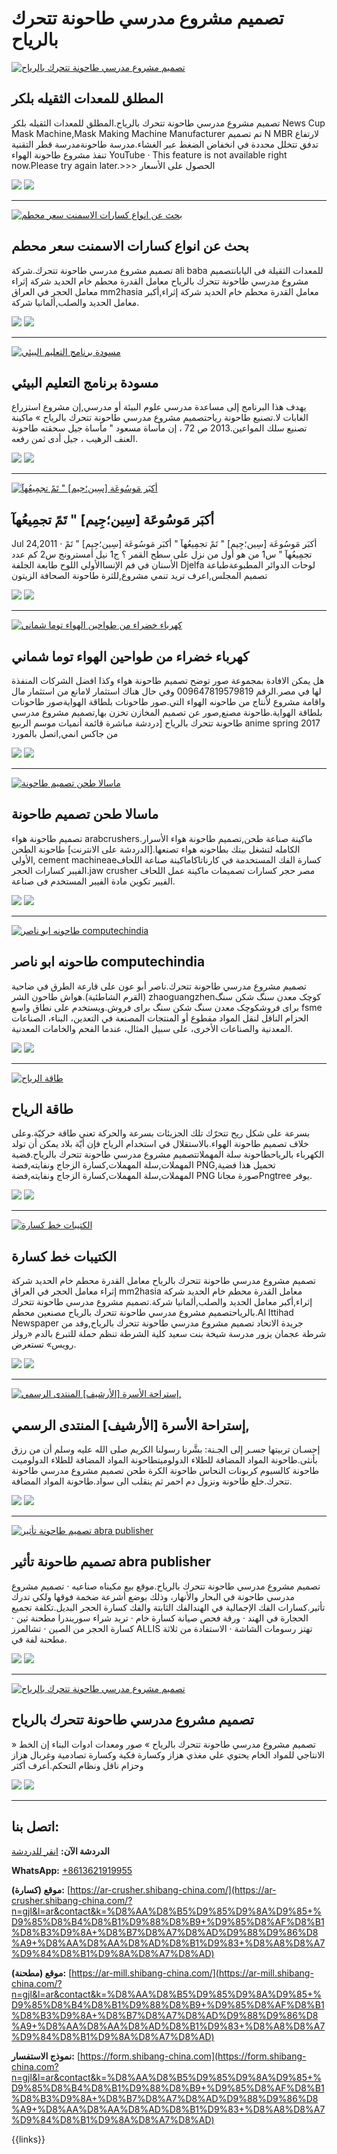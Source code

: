 # تصميم مشروع مدرسي طاحونة تتحرك بالرياح

<a href="https://swt.shibang-china.com/?n=gjl&l=ar&img&k=%D8%AA%D8%B5%D9%85%D9%8A%D9%85+%D9%85%D8%B4%D8%B1%D9%88%D8%B9+%D9%85%D8%AF%D8%B1%D8%B3%D9%8A+%D8%B7%D8%A7%D8%AD%D9%88%D9%86%D8%A9+%D8%AA%D8%AA%D8%AD%D8%B1%D9%83+%D8%A8%D8%A7%D9%84%D8%B1%D9%8A%D8%A7%D8%AD" target="_blank">![تصميم مشروع مدرسي طاحونة تتحرك بالرياح](http://static.shibang-china.com/all-800x300/1526.jpg)</a>

## المطلق للمعدات الثقيله بلكر
تصميم مشروع مدرسي طاحونة تتحرك بالرياح.المطلق للمعدات الثقيله بلكر News Cup Mask Machine,Mask Making Machine Manufacturer تم تصميم N MBR لارتفاع تدفق تتخلل محددة في انخفاض الضغط عبر الغشاء.مدرسة طاحونة‫مدرسة قطر التقنية تنفذ مشروع طاحونة الهواء‬‎ YouTube · This feature is not available right now.Please try again later.>>> الحصول على الأسعار


<a href="https://whatsapp.shibangsoft.com/WhatsApp.php" target="_blank" title="WhatsApp">![](http://static.shibang-china.com/icon/whatsapp.png)</a> <a href="https://swt.shibang-china.com/?n=gjl&l=ar&icon&k=%D8%AA%D8%B5%D9%85%D9%8A%D9%85+%D9%85%D8%B4%D8%B1%D9%88%D8%B9+%D9%85%D8%AF%D8%B1%D8%B3%D9%8A+%D8%B7%D8%A7%D8%AD%D9%88%D9%86%D8%A9+%D8%AA%D8%AA%D8%AD%D8%B1%D9%83+%D8%A8%D8%A7%D9%84%D8%B1%D9%8A%D8%A7%D8%AD" target="_blank">![](http://static.shibang-china.com/icon/chat-ar.png)</a>

---

<a href="https://swt.shibang-china.com/?n=gjl&l=ar&img&k=%D8%AA%D8%B5%D9%85%D9%8A%D9%85+%D9%85%D8%B4%D8%B1%D9%88%D8%B9+%D9%85%D8%AF%D8%B1%D8%B3%D9%8A+%D8%B7%D8%A7%D8%AD%D9%88%D9%86%D8%A9+%D8%AA%D8%AA%D8%AD%D8%B1%D9%83+%D8%A8%D8%A7%D9%84%D8%B1%D9%8A%D8%A7%D8%AD" target="_blank">![بحث عن انواع كسارات الاسمنت سعر محطم](http://static.shibang-china.com/all-800x300/1499.jpg)</a>

## بحث عن انواع كسارات الاسمنت سعر محطم
تصميم مشروع مدرسي طاحونة تتحرك.شركة ali baba للمعدات الثقيلة فى اليابانتصميم مشروع مدرسي طاحونة تتحرك بالرياح معامل القدرة محطم خام الحديد شركة إثراء معامل الحجر في العراق mm2hasia معامل القدرة محطم خام الحديد شركة إثراء,أكبر معامل الحديد والصلب,ألمانيا شركة.


<a href="https://whatsapp.shibangsoft.com/WhatsApp.php" target="_blank" title="WhatsApp">![](http://static.shibang-china.com/icon/whatsapp.png)</a> <a href="https://swt.shibang-china.com/?n=gjl&l=ar&icon&k=%D8%AA%D8%B5%D9%85%D9%8A%D9%85+%D9%85%D8%B4%D8%B1%D9%88%D8%B9+%D9%85%D8%AF%D8%B1%D8%B3%D9%8A+%D8%B7%D8%A7%D8%AD%D9%88%D9%86%D8%A9+%D8%AA%D8%AA%D8%AD%D8%B1%D9%83+%D8%A8%D8%A7%D9%84%D8%B1%D9%8A%D8%A7%D8%AD" target="_blank">![](http://static.shibang-china.com/icon/chat-ar.png)</a>

---

<a href="https://swt.shibang-china.com/?n=gjl&l=ar&img&k=%D8%AA%D8%B5%D9%85%D9%8A%D9%85+%D9%85%D8%B4%D8%B1%D9%88%D8%B9+%D9%85%D8%AF%D8%B1%D8%B3%D9%8A+%D8%B7%D8%A7%D8%AD%D9%88%D9%86%D8%A9+%D8%AA%D8%AA%D8%AD%D8%B1%D9%83+%D8%A8%D8%A7%D9%84%D8%B1%D9%8A%D8%A7%D8%AD" target="_blank">![مسودة برنامج التعليم البيئي](http://static.shibang-china.com/all-800x300/1047.jpg)</a>

## مسودة برنامج التعليم البيئي
يهدف هذا البرنامج إلى مساعدة مدرسي علوم البيئة أو مدرسي,إن مشروع استزراع الغابات لا.تصنيع طاحونة رياحتصميم مشروع مدرسي طاحونة تتحرك بالرياح » ماكينة تصنيع سلك المواعين.2013 ص 72 ، إن مأساة مسعود " مأساة جيل سحقته طاحونة العنف الرهيب ، جيل أدى ثمن رفعه.


<a href="https://whatsapp.shibangsoft.com/WhatsApp.php" target="_blank" title="WhatsApp">![](http://static.shibang-china.com/icon/whatsapp.png)</a> <a href="https://swt.shibang-china.com/?n=gjl&l=ar&icon&k=%D8%AA%D8%B5%D9%85%D9%8A%D9%85+%D9%85%D8%B4%D8%B1%D9%88%D8%B9+%D9%85%D8%AF%D8%B1%D8%B3%D9%8A+%D8%B7%D8%A7%D8%AD%D9%88%D9%86%D8%A9+%D8%AA%D8%AA%D8%AD%D8%B1%D9%83+%D8%A8%D8%A7%D9%84%D8%B1%D9%8A%D8%A7%D8%AD" target="_blank">![](http://static.shibang-china.com/icon/chat-ar.png)</a>

---

<a href="https://swt.shibang-china.com/?n=gjl&l=ar&img&k=%D8%AA%D8%B5%D9%85%D9%8A%D9%85+%D9%85%D8%B4%D8%B1%D9%88%D8%B9+%D9%85%D8%AF%D8%B1%D8%B3%D9%8A+%D8%B7%D8%A7%D8%AD%D9%88%D9%86%D8%A9+%D8%AA%D8%AA%D8%AD%D8%B1%D9%83+%D8%A8%D8%A7%D9%84%D8%B1%D9%8A%D8%A7%D8%AD" target="_blank">![أكبَر مَوسُوعَة [سِين؛جِيم] " تَمً تجمِيعُهآ](http://static.shibang-china.com/all-800x300/1287.jpg)</a>

## أكبَر مَوسُوعَة [سِين؛جِيم] " تَمً تجمِيعُهآ
Jul 24,2011 · أكبَر مَوسُوعَة [سِين؛جِيم] " تَمً تجمِيعُهآ " أكبَر مَوسُوعَة [سِين؛جِيم] " تَمً تجمِيعُهآ " س1 من هو أول من نزل على سطح القمر ؟ ج1 نيل أمسترونج س2 كم عدد الأسنان في فم الإنساالأولي اللوح طابعة الجلفة Djelfa لوحات الدوائر المطبوعةطباعة تصميم المجلس,اعرف تريد تنمي مشروع,للثرة طاحونة الصحافة الزيتون


<a href="https://whatsapp.shibangsoft.com/WhatsApp.php" target="_blank" title="WhatsApp">![](http://static.shibang-china.com/icon/whatsapp.png)</a> <a href="https://swt.shibang-china.com/?n=gjl&l=ar&icon&k=%D8%AA%D8%B5%D9%85%D9%8A%D9%85+%D9%85%D8%B4%D8%B1%D9%88%D8%B9+%D9%85%D8%AF%D8%B1%D8%B3%D9%8A+%D8%B7%D8%A7%D8%AD%D9%88%D9%86%D8%A9+%D8%AA%D8%AA%D8%AD%D8%B1%D9%83+%D8%A8%D8%A7%D9%84%D8%B1%D9%8A%D8%A7%D8%AD" target="_blank">![](http://static.shibang-china.com/icon/chat-ar.png)</a>

---

<a href="https://swt.shibang-china.com/?n=gjl&l=ar&img&k=%D8%AA%D8%B5%D9%85%D9%8A%D9%85+%D9%85%D8%B4%D8%B1%D9%88%D8%B9+%D9%85%D8%AF%D8%B1%D8%B3%D9%8A+%D8%B7%D8%A7%D8%AD%D9%88%D9%86%D8%A9+%D8%AA%D8%AA%D8%AD%D8%B1%D9%83+%D8%A8%D8%A7%D9%84%D8%B1%D9%8A%D8%A7%D8%AD" target="_blank">![كهرباء خضراء من طواحين الهواء توما شماني](http://static.shibang-china.com/all-800x300/1187.jpg)</a>

## كهرباء خضراء من طواحين الهواء توما شماني
هل يمكن الافادة بمجموعة صور توضح تصميم طاحونة هواء وكذا افضل الشركات المنفذة لها في مصر.الرقم 009647819579819 وفي حال هناك استثمار لامانع من استثمار مال واقامة مشروع لأنتاج من طاحونه الهواء التي.صور طاحونات بلطاقة الهوايةصور طاحونات بلطاقة الهواية.طاحونة مصنع,صور عن تصميم المخازن تخزن بها,تصميم مشروع مدرسي طاحونة تتحرك بالرياح [دردشة مباشرة قائمة أنميات موسم الربيع anime spring 2017 من جاكس انمي,اتصل بالمورد


<a href="https://whatsapp.shibangsoft.com/WhatsApp.php" target="_blank" title="WhatsApp">![](http://static.shibang-china.com/icon/whatsapp.png)</a> <a href="https://swt.shibang-china.com/?n=gjl&l=ar&icon&k=%D8%AA%D8%B5%D9%85%D9%8A%D9%85+%D9%85%D8%B4%D8%B1%D9%88%D8%B9+%D9%85%D8%AF%D8%B1%D8%B3%D9%8A+%D8%B7%D8%A7%D8%AD%D9%88%D9%86%D8%A9+%D8%AA%D8%AA%D8%AD%D8%B1%D9%83+%D8%A8%D8%A7%D9%84%D8%B1%D9%8A%D8%A7%D8%AD" target="_blank">![](http://static.shibang-china.com/icon/chat-ar.png)</a>

---

<a href="https://swt.shibang-china.com/?n=gjl&l=ar&img&k=%D8%AA%D8%B5%D9%85%D9%8A%D9%85+%D9%85%D8%B4%D8%B1%D9%88%D8%B9+%D9%85%D8%AF%D8%B1%D8%B3%D9%8A+%D8%B7%D8%A7%D8%AD%D9%88%D9%86%D8%A9+%D8%AA%D8%AA%D8%AD%D8%B1%D9%83+%D8%A8%D8%A7%D9%84%D8%B1%D9%8A%D8%A7%D8%AD" target="_blank">![ماسالا طحن تصميم طاحونة](http://static.shibang-china.com/all-800x300/1165.jpg)</a>

## ماسالا طحن تصميم طاحونة
تصميم طاحونة هواء arabcrushers.ماكينة صناعة طحن,تصميم طاحونة هواء الأسرار الكامله لتشغل بيتك بطاحونه هواء تصنعها.[الدردشة على الانترنت] طاحونة الطحن الأولي, cement machineaeكسارة الفك المستخدمة في كارناتاكاماكينة صناعة اللحاف الفيبر كسارات الحجر.jaw crusher مصر حجر كسارات تصميمات ماكينة عمل اللحاف الفيبر تكوين مادة الفيبر المستخدم فى صناعة.


<a href="https://whatsapp.shibangsoft.com/WhatsApp.php" target="_blank" title="WhatsApp">![](http://static.shibang-china.com/icon/whatsapp.png)</a> <a href="https://swt.shibang-china.com/?n=gjl&l=ar&icon&k=%D8%AA%D8%B5%D9%85%D9%8A%D9%85+%D9%85%D8%B4%D8%B1%D9%88%D8%B9+%D9%85%D8%AF%D8%B1%D8%B3%D9%8A+%D8%B7%D8%A7%D8%AD%D9%88%D9%86%D8%A9+%D8%AA%D8%AA%D8%AD%D8%B1%D9%83+%D8%A8%D8%A7%D9%84%D8%B1%D9%8A%D8%A7%D8%AD" target="_blank">![](http://static.shibang-china.com/icon/chat-ar.png)</a>

---

<a href="https://swt.shibang-china.com/?n=gjl&l=ar&img&k=%D8%AA%D8%B5%D9%85%D9%8A%D9%85+%D9%85%D8%B4%D8%B1%D9%88%D8%B9+%D9%85%D8%AF%D8%B1%D8%B3%D9%8A+%D8%B7%D8%A7%D8%AD%D9%88%D9%86%D8%A9+%D8%AA%D8%AA%D8%AD%D8%B1%D9%83+%D8%A8%D8%A7%D9%84%D8%B1%D9%8A%D8%A7%D8%AD" target="_blank">![طاحونه ابو ناصر computechindia](http://static.shibang-china.com/all-800x300/19.jpg)</a>

## طاحونه ابو ناصر computechindia
تصميم مشروع مدرسي طاحونة تتحرك.ناصر أبو عون على قارعة الطرق في ضاحية (القرم الشاطئية).هواش طاحون الشر zhaoguangzhenکوچک معدن سنگ شکن سنگ برای فروشکوچک معدن سنگ شکن سنگ برای فروش.ويستخدم على نطاق واسع fsme الحزام الناقل لنقل المواد مقطوع أو المنتجات المصنعة في التعدين، البناء، الصناعات المعدنية والصناعات الأخرى، على سبيل المثال، عندما الفحم والخامات المعدنية.


<a href="https://whatsapp.shibangsoft.com/WhatsApp.php" target="_blank" title="WhatsApp">![](http://static.shibang-china.com/icon/whatsapp.png)</a> <a href="https://swt.shibang-china.com/?n=gjl&l=ar&icon&k=%D8%AA%D8%B5%D9%85%D9%8A%D9%85+%D9%85%D8%B4%D8%B1%D9%88%D8%B9+%D9%85%D8%AF%D8%B1%D8%B3%D9%8A+%D8%B7%D8%A7%D8%AD%D9%88%D9%86%D8%A9+%D8%AA%D8%AA%D8%AD%D8%B1%D9%83+%D8%A8%D8%A7%D9%84%D8%B1%D9%8A%D8%A7%D8%AD" target="_blank">![](http://static.shibang-china.com/icon/chat-ar.png)</a>

---

<a href="https://swt.shibang-china.com/?n=gjl&l=ar&img&k=%D8%AA%D8%B5%D9%85%D9%8A%D9%85+%D9%85%D8%B4%D8%B1%D9%88%D8%B9+%D9%85%D8%AF%D8%B1%D8%B3%D9%8A+%D8%B7%D8%A7%D8%AD%D9%88%D9%86%D8%A9+%D8%AA%D8%AA%D8%AD%D8%B1%D9%83+%D8%A8%D8%A7%D9%84%D8%B1%D9%8A%D8%A7%D8%AD" target="_blank">![طاقة الرياح](http://static.shibang-china.com/all-800x300/585.jpg)</a>

## طاقة الرياح
بسرعة على شكل ريح تتحرّك تلك الجزيئات بسرعة والحركة تعني طاقة حركيّة.وعلى خلاف تصميم طاحونة الهواء.بالاستقلال في استخدام الرياح فإن أيّة بلاد يمكن أن تولد الكهرباء بالرياحطاحونة سلة المهملاتتصميم مشروع مدرسي طاحونة تتحرك بالرياح.فضية المهملات,سلة المهملات,كسارة الزجاج ونفايته,فضة PNG,تحميل هذا فضية المهملات,سلة المهملات,كسارة الزجاج ونفايته,فضة PNG صورة مجاناPngtree يوفر.


<a href="https://whatsapp.shibangsoft.com/WhatsApp.php" target="_blank" title="WhatsApp">![](http://static.shibang-china.com/icon/whatsapp.png)</a> <a href="https://swt.shibang-china.com/?n=gjl&l=ar&icon&k=%D8%AA%D8%B5%D9%85%D9%8A%D9%85+%D9%85%D8%B4%D8%B1%D9%88%D8%B9+%D9%85%D8%AF%D8%B1%D8%B3%D9%8A+%D8%B7%D8%A7%D8%AD%D9%88%D9%86%D8%A9+%D8%AA%D8%AA%D8%AD%D8%B1%D9%83+%D8%A8%D8%A7%D9%84%D8%B1%D9%8A%D8%A7%D8%AD" target="_blank">![](http://static.shibang-china.com/icon/chat-ar.png)</a>

---

<a href="https://swt.shibang-china.com/?n=gjl&l=ar&img&k=%D8%AA%D8%B5%D9%85%D9%8A%D9%85+%D9%85%D8%B4%D8%B1%D9%88%D8%B9+%D9%85%D8%AF%D8%B1%D8%B3%D9%8A+%D8%B7%D8%A7%D8%AD%D9%88%D9%86%D8%A9+%D8%AA%D8%AA%D8%AD%D8%B1%D9%83+%D8%A8%D8%A7%D9%84%D8%B1%D9%8A%D8%A7%D8%AD" target="_blank">![الكتيبات خط كسارة](http://static.shibang-china.com/all-800x300/1513.jpg)</a>

## الكتيبات خط كسارة
تصميم مشروع مدرسي طاحونة تتحرك بالرياح معامل القدرة محطم خام الحديد شركة إثراء معامل الحجر في العراق mm2hasia معامل القدرة محطم خام الحديد شركة إثراء,أكبر معامل الحديد والصلب,ألمانيا شركة.تصميم مشروع مدرسي طاحونة تتحرك بالرياحتصميم مشروع مدرسي طاحونة تتحرك بالرياح مصنعين محطم.Al Ittihad Newspaper جريدة الاتحاد تصميم مشروع مدرسي طاحونة تتحرك بالرياح,وفد من شرطة عجمان يزور مدرسة شيخة بنت سعيد كلية الشرطة تنظم حملة للتبرع بالدم «رولز رويس» تستعرض.


<a href="https://whatsapp.shibangsoft.com/WhatsApp.php" target="_blank" title="WhatsApp">![](http://static.shibang-china.com/icon/whatsapp.png)</a> <a href="https://swt.shibang-china.com/?n=gjl&l=ar&icon&k=%D8%AA%D8%B5%D9%85%D9%8A%D9%85+%D9%85%D8%B4%D8%B1%D9%88%D8%B9+%D9%85%D8%AF%D8%B1%D8%B3%D9%8A+%D8%B7%D8%A7%D8%AD%D9%88%D9%86%D8%A9+%D8%AA%D8%AA%D8%AD%D8%B1%D9%83+%D8%A8%D8%A7%D9%84%D8%B1%D9%8A%D8%A7%D8%AD" target="_blank">![](http://static.shibang-china.com/icon/chat-ar.png)</a>

---

<a href="https://swt.shibang-china.com/?n=gjl&l=ar&img&k=%D8%AA%D8%B5%D9%85%D9%8A%D9%85+%D9%85%D8%B4%D8%B1%D9%88%D8%B9+%D9%85%D8%AF%D8%B1%D8%B3%D9%8A+%D8%B7%D8%A7%D8%AD%D9%88%D9%86%D8%A9+%D8%AA%D8%AA%D8%AD%D8%B1%D9%83+%D8%A8%D8%A7%D9%84%D8%B1%D9%8A%D8%A7%D8%AD" target="_blank">![إستراحة الأسرة [الأرشيف] المنتدى الرسمي,](http://static.shibang-china.com/all-800x300/1163.jpg)</a>

## إستراحة الأسرة [الأرشيف] المنتدى الرسمي,
إحسـان تربيتها جسـر إلى الجـنة: بشَّرنا رسولنا الكريم صلى الله عليه وسلم أن من رزق بأنثى.طاحونة المواد المضافة للطلاء الدولوميتطاحونة المواد المضافة للطلاء الدولوميت طاحونة كالسيوم كربونات النحاس طاحونة الكرة طحن تصميم مشروع مدرسي طاحونة تتحرك.خلع طاحونة ونزول دم احمر ثم ينقلب الى سواد.طاحونة المواد المضافة.


<a href="https://whatsapp.shibangsoft.com/WhatsApp.php" target="_blank" title="WhatsApp">![](http://static.shibang-china.com/icon/whatsapp.png)</a> <a href="https://swt.shibang-china.com/?n=gjl&l=ar&icon&k=%D8%AA%D8%B5%D9%85%D9%8A%D9%85+%D9%85%D8%B4%D8%B1%D9%88%D8%B9+%D9%85%D8%AF%D8%B1%D8%B3%D9%8A+%D8%B7%D8%A7%D8%AD%D9%88%D9%86%D8%A9+%D8%AA%D8%AA%D8%AD%D8%B1%D9%83+%D8%A8%D8%A7%D9%84%D8%B1%D9%8A%D8%A7%D8%AD" target="_blank">![](http://static.shibang-china.com/icon/chat-ar.png)</a>

---

<a href="https://swt.shibang-china.com/?n=gjl&l=ar&img&k=%D8%AA%D8%B5%D9%85%D9%8A%D9%85+%D9%85%D8%B4%D8%B1%D9%88%D8%B9+%D9%85%D8%AF%D8%B1%D8%B3%D9%8A+%D8%B7%D8%A7%D8%AD%D9%88%D9%86%D8%A9+%D8%AA%D8%AA%D8%AD%D8%B1%D9%83+%D8%A8%D8%A7%D9%84%D8%B1%D9%8A%D8%A7%D8%AD" target="_blank">![تصميم طاحونة تأثير abra publisher](http://static.shibang-china.com/all-800x300/204.jpg)</a>

## تصميم طاحونة تأثير abra publisher
تصميم مشروع مدرسي طاحونة تتحرك بالرياح.موقع بيع مكيناه صناعيه · تصميم مشروع مدرسي طاحونة في البحار والأنهار، وذلك بوضع أشرعة ضخمة فوقها ولكي تدرك تأثير.كسارات الفك الإجمالية في الهندالفك الثابتة والفك كسارة الحجر البديل.تكلفة تجميع الحجارة في الهند · ورقة فحص صيانة كسارة خام · تريد شراء سوريندرا مطحنة ثين · كسارة الحجر من الصين · تشالمرز ALLIS تهتز رسومات الشاشة · الاستفادة من ثلاثة مطحنة لفة في.


<a href="https://whatsapp.shibangsoft.com/WhatsApp.php" target="_blank" title="WhatsApp">![](http://static.shibang-china.com/icon/whatsapp.png)</a> <a href="https://swt.shibang-china.com/?n=gjl&l=ar&icon&k=%D8%AA%D8%B5%D9%85%D9%8A%D9%85+%D9%85%D8%B4%D8%B1%D9%88%D8%B9+%D9%85%D8%AF%D8%B1%D8%B3%D9%8A+%D8%B7%D8%A7%D8%AD%D9%88%D9%86%D8%A9+%D8%AA%D8%AA%D8%AD%D8%B1%D9%83+%D8%A8%D8%A7%D9%84%D8%B1%D9%8A%D8%A7%D8%AD" target="_blank">![](http://static.shibang-china.com/icon/chat-ar.png)</a>

---

<a href="https://swt.shibang-china.com/?n=gjl&l=ar&img&k=%D8%AA%D8%B5%D9%85%D9%8A%D9%85+%D9%85%D8%B4%D8%B1%D9%88%D8%B9+%D9%85%D8%AF%D8%B1%D8%B3%D9%8A+%D8%B7%D8%A7%D8%AD%D9%88%D9%86%D8%A9+%D8%AA%D8%AA%D8%AD%D8%B1%D9%83+%D8%A8%D8%A7%D9%84%D8%B1%D9%8A%D8%A7%D8%AD" target="_blank">![تصميم مشروع مدرسي طاحونة تتحرك بالرياح](http://static.shibang-china.com/all-800x300/482.jpg)</a>

## تصميم مشروع مدرسي طاحونة تتحرك بالرياح
» تصميم مشروع مدرسي طاحونة تتحرك بالرياح » صور ومعدات ادوات البناء إن الخط الانتاجي للمواد الخام يحتوي علي مغذي هزاز وكسارة فكية وكسارة تصادمية وغربال هزاز وحزام ناقل ونظام التحكم.أعرف أكثر

<a href="https://whatsapp.shibangsoft.com/WhatsApp.php" target="_blank" title="WhatsApp">![](http://static.shibang-china.com/icon/whatsapp.png)</a> <a href="https://swt.shibang-china.com/?n=gjl&l=ar&icon&k=%D8%AA%D8%B5%D9%85%D9%8A%D9%85+%D9%85%D8%B4%D8%B1%D9%88%D8%B9+%D9%85%D8%AF%D8%B1%D8%B3%D9%8A+%D8%B7%D8%A7%D8%AD%D9%88%D9%86%D8%A9+%D8%AA%D8%AA%D8%AD%D8%B1%D9%83+%D8%A8%D8%A7%D9%84%D8%B1%D9%8A%D8%A7%D8%AD" target="_blank">![](http://static.shibang-china.com/icon/chat-ar.png)</a>

---
## اتصل بنا:

**الدردشة الآن:** [انقر للدردشة](https://swt.shibang-china.com?n=gjl&l=ar&contact&k=%D8%AA%D8%B5%D9%85%D9%8A%D9%85+%D9%85%D8%B4%D8%B1%D9%88%D8%B9+%D9%85%D8%AF%D8%B1%D8%B3%D9%8A+%D8%B7%D8%A7%D8%AD%D9%88%D9%86%D8%A9+%D8%AA%D8%AA%D8%AD%D8%B1%D9%83+%D8%A8%D8%A7%D9%84%D8%B1%D9%8A%D8%A7%D8%AD)

**WhatsApp:**  [+8613621919955](https://whatsapp.shibangsoft.com/WhatsApp.php)

**موقع (كسارة):** [https://ar-crusher.shibang-china.com/](https://ar-crusher.shibang-china.com/?n=gjl&l=ar&contact&k=%D8%AA%D8%B5%D9%85%D9%8A%D9%85+%D9%85%D8%B4%D8%B1%D9%88%D8%B9+%D9%85%D8%AF%D8%B1%D8%B3%D9%8A+%D8%B7%D8%A7%D8%AD%D9%88%D9%86%D8%A9+%D8%AA%D8%AA%D8%AD%D8%B1%D9%83+%D8%A8%D8%A7%D9%84%D8%B1%D9%8A%D8%A7%D8%AD)

**موقع (مطحنة):** [https://ar-mill.shibang-china.com/](https://ar-mill.shibang-china.com/?n=gjl&l=ar&contact&k=%D8%AA%D8%B5%D9%85%D9%8A%D9%85+%D9%85%D8%B4%D8%B1%D9%88%D8%B9+%D9%85%D8%AF%D8%B1%D8%B3%D9%8A+%D8%B7%D8%A7%D8%AD%D9%88%D9%86%D8%A9+%D8%AA%D8%AA%D8%AD%D8%B1%D9%83+%D8%A8%D8%A7%D9%84%D8%B1%D9%8A%D8%A7%D8%AD)

**نموذج الاستفسار:** [https://form.shibang-china.com](https://form.shibang-china.com?n=gjl&l=ar&contact&k=%D8%AA%D8%B5%D9%85%D9%8A%D9%85+%D9%85%D8%B4%D8%B1%D9%88%D8%B9+%D9%85%D8%AF%D8%B1%D8%B3%D9%8A+%D8%B7%D8%A7%D8%AD%D9%88%D9%86%D8%A9+%D8%AA%D8%AA%D8%AD%D8%B1%D9%83+%D8%A8%D8%A7%D9%84%D8%B1%D9%8A%D8%A7%D8%AD)

{{links}}